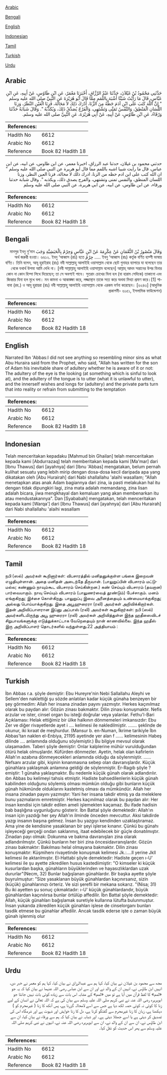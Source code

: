 [Arabic](#arabic)

[Bengali](#bengali)

[English](#english)

[Indonesian](#indonesian)

[Tamil](#tamil)

[Turkish](#turkish)

[Urdu](#urdu)

## Arabic


<div dir="rtl" lang="ar" style={{fontSize:'larger',backgroundColor:'#f8f9fa',padding:20}}>
حَدَّثَنِي مَحْمُودُ بْنُ غَيْلاَنَ، حَدَّثَنَا عَبْدُ الرَّزَّاقِ، أَخْبَرَنَا مَعْمَرٌ، عَنِ ابْنِ طَاوُسٍ، عَنْ أَبِيهِ، عَنِ ابْنِ عَبَّاسٍ، قَالَ مَا رَأَيْتُ شَيْئًا أَشْبَهَ بِاللَّمَمِ مِمَّا قَالَ أَبُو هُرَيْرَةَ عَنِ النَّبِيِّ صلى الله عليه وسلم ‏ "‏ إِنَّ اللَّهَ كَتَبَ عَلَى ابْنِ آدَمَ حَظَّهُ مِنَ الزِّنَا، أَدْرَكَ ذَلِكَ لاَ مَحَالَةَ، فَزِنَا الْعَيْنِ النَّظَرُ، وَزِنَا اللِّسَانِ الْمَنْطِقُ، وَالنَّفْسُ تَمَنَّى وَتَشْتَهِي، وَالْفَرْجُ يُصَدِّقُ ذَلِكَ، وَيُكَذِّبُهُ ‏"‏‏.‏ وَقَالَ شَبَابَةُ حَدَّثَنَا وَرْقَاءُ، عَنِ ابْنِ طَاوُسٍ، عَنْ أَبِيهِ، عَنْ أَبِي هُرَيْرَةَ، عَنِ النَّبِيِّ صلى الله عليه وسلم‏.‏
</div>
<div style={{backgroundColor:'#f8f9fa',padding:20, marginBottom: 10}}><table> <thead> <tr> <th>References:</th> <th></th> </tr> </thead> <tbody><tr><td>Hadith No</td><td>6612</td></tr><tr><td>Arabic No</td><td>6612</td></tr><tr><td>Reference</td><td>Book 82 Hadith 18</td></tr></tbody></table></div>


<div dir="rtl" lang="ar" style={{fontSize:'larger',backgroundColor:'#f8f9fa',padding:20}}>
حدثني محمود بن غيلان، حدثنا عبد الرزاق، اخبرنا معمر، عن ابن طاوس، عن ابيه، عن ابن عباس، قال ما رايت شييا اشبه باللمم مما قال ابو هريرة عن النبي صلى الله عليه وسلم " ان الله كتب على ابن ادم حظه من الزنا، ادرك ذلك لا محالة، فزنا العين النظر، وزنا اللسان المنطق، والنفس تمنى وتشتهي، والفرج يصدق ذلك، ويكذبه ". وقال شبابة حدثنا ورقاء، عن ابن طاوس، عن ابيه، عن ابي هريرة، عن النبي صلى الله عليه وسلم
</div>
<div style={{backgroundColor:'#f8f9fa',padding:20, marginBottom: 10}}><table> <thead> <tr> <th>References:</th> <th></th> </tr> </thead> <tbody><tr><td>Hadith No</td><td>6612</td></tr><tr><td>Arabic No</td><td>6612</td></tr><tr><td>Reference</td><td>Book 82 Hadith 18</td></tr></tbody></table></div>

## Bengali


<div dir="rtl" lang="bn" style={{fontSize:'larger',backgroundColor:'#f8f9fa',padding:20}}>
وَقَالَ مَنْصُورُ بْنُ النُّعْمَانِ عَنْ عِكْرِمَةَ عَنْ ابْنِ عَبَّاسٍ وَحِرْمٌ بِالْحَبَشِيَّةِ وَجَبَ মানসুর ইবনু নু’মান ..... ইবনু ‘আব্বাস (রাঃ) কর্তৃক বর্ণিত হাব্শী ভাষায় حِرْمٌ অর্থ জরুরী হওয়া। ৬৬১২. ইবনু ‘আব্বাস (রাঃ) হতে বর্ণিত। তিনি বলেন, আবূ হুরাইরাহ (রাঃ) নবী সাল্লাল্লাহু আলাইহি ওয়াসাল্লাম থেকে ছোট গুনাহর ব্যাপারে যা বলেছেন তার থেকে যথার্থ উপমা আমি দেখি না। [নবী সাল্লাল্লাহু আলাইহি ওয়াসাল্লাম বলেছেন] আল্লাহ্ আদম সন্তানের উপর যিনার কোন না কোন হিস্সা লিখে দিয়েছেন; তা সে অবশ্যই পাবে। সুতরাং চোখের যিনা হল (যা হারাম সেদিকে) তাকানো এবং জিহ্বার যিনা হল মুখে বলা। মন কামনা ও আকাঙ্ক্ষা করে, লজ্জাস্থান তাকে সত্য করে অথবা মিথ্যা প্রমাণ করে।[1] শাবাবা (রহ.) ও আবূ হুরায়রা (রাঃ) নবী সাল্লাল্লাহু আলাইহি ওয়াসাল্লাম থেকে এরকম বর্ণনা করেছেন। [৬২৪৩] (আধুনিক প্রকাশনী- ৬১৫১, ইসলামিক ফাউন্ডেশন)
</div>
<div style={{backgroundColor:'#f8f9fa',padding:20, marginBottom: 10}}><table> <thead> <tr> <th>References:</th> <th></th> </tr> </thead> <tbody><tr><td>Hadith No</td><td>6612</td></tr><tr><td>Arabic No</td><td>6612</td></tr><tr><td>Reference</td><td>Book 82 Hadith 18</td></tr></tbody></table></div>

## English


<div dir="ltr" lang="en" style={{fontSize:'larger',backgroundColor:'#f8f9fa',padding:20}}>
Narrated Ibn 'Abbas:I did not see anything so resembling minor sins as what Abu Huraira said from the Prophet, who said, "Allah has written for the son of Adam his inevitable share of adultery whether he is aware of it or not: The adultery of the eye is the looking (at something which is sinful to look at), and the adultery of the tongue is to utter (what it is unlawful to utter), and the innerself wishes and longs for (adultery) and the private parts turn that into reality or refrain from submitting to the temptation
</div>
<div style={{backgroundColor:'#f8f9fa',padding:20, marginBottom: 10}}><table> <thead> <tr> <th>References:</th> <th></th> </tr> </thead> <tbody><tr><td>Hadith No</td><td>6612</td></tr><tr><td>Arabic No</td><td>6612</td></tr><tr><td>Reference</td><td>Book 82 Hadith 18</td></tr></tbody></table></div>

## Indonesian


<div dir="ltr" lang="id" style={{fontSize:'larger',backgroundColor:'#f8f9fa',padding:20}}>
Telah menceritakan kepadaku [Mahmud bin Ghailan] telah menceritakan kepada kami [Abdurrazaq] telah memberitakan kepada kami [Ma'mar] dari [Ibnu Thawus] dari [ayahnya] dari [Ibnu 'Abbas] mengatakan, belum pernah kulihat sesuatu yang lebih mirip dengan dosa-dosa kecil daripada apa yang dikatakan oleh [Abu Hurairah] dari Nabi shallallahu 'alaihi wasallam; "Allah menetapkan atas anak Adam bagiannya dari zina, ia pasti melakukan hal itu dengan tidak dipungkiri lagi, zina mata adalah memandang, zina lisan adalah bicara, jiwa mengkhayal dan kemaluan yang akan membenarkan itu atau mendustakannya". Dan [Syababah] mengatakan, telah menceritakan kepada kami [Warqa'] dari [Ibnu Thawus] dari [ayahnya] dari [Abu Hurairah] dari Nabi shallallahu 'alaihi wasallam
</div>
<div style={{backgroundColor:'#f8f9fa',padding:20, marginBottom: 10}}><table> <thead> <tr> <th>References:</th> <th></th> </tr> </thead> <tbody><tr><td>Hadith No</td><td>6612</td></tr><tr><td>Arabic No</td><td>6612</td></tr><tr><td>Reference</td><td>Book 82 Hadith 18</td></tr></tbody></table></div>

## Tamil


<div dir="ltr" lang="ta" style={{fontSize:'larger',backgroundColor:'#f8f9fa',padding:20}}>
நபி (ஸல்) அவர்கள் கூறினார்கள்: விபசாரத்தில் மனிதனுக்குள்ள பங்கை இறைவன் எழுதியுள்ளான். அதை மனிதன் அடைந்தே தீருவான். (பாலுறுப்பின் விபசாரம் மட்டுமல்ல; கண்ணும் நாவும்கூட விபசாரம் செய்கின்றன.) கண் செய்யும் விபசாரம் (தவறான) பார்வையாகும். நாவு செய்யும் விபசாரம் (பாலுணர்வைத் தூண்டும்) பேச்சாகும். மனம் ஏங்குகிறது; இச்சை கொள்கிறது. பாலுறுப்பு இவை அனைத்தையும் உண்மையாக்குகிறது; அல்லது பொய்யாக்குகிறது. இதை அபூஹுரைரா (ரலி) அவர்கள் அறிவிக்கிறார்கள். இதன் அறிவிப்பாளரான இப்னு அப்பாஸ் (ரலி) அவர்கள் கூறுகிறார்கள்: நபி (ஸல்) அவர்களிடமிருந்து அபூ ஹுரைரா (ரலி) அவர்கள் அறிவித்துள்ள இந்த ஹதீஸைவிடச் சிறுபாவங்களுக்கு எடுத்துக்காட்டாக வேறெதையும் நான் காணவில்லை. இந்த ஹதீஸ் இரு அறிவிப்பாளர் தொடர்களில் வந்துள்ளது.22 அத்தியாயம் :
</div>
<div style={{backgroundColor:'#f8f9fa',padding:20, marginBottom: 10}}><table> <thead> <tr> <th>References:</th> <th></th> </tr> </thead> <tbody><tr><td>Hadith No</td><td>6612</td></tr><tr><td>Arabic No</td><td>6612</td></tr><tr><td>Reference</td><td>Book 82 Hadith 18</td></tr></tbody></table></div>

## Turkish


<div dir="ltr" lang="tr" style={{fontSize:'larger',backgroundColor:'#f8f9fa',padding:20}}>
İbn Abbas r.a. şöyle demiştir: Ebu Hureyre'nin Nebi Sallallahu Aleyhi ve Sellem'den naklettiği şu sözde anlatılan kadar küçük günaha benzeyen bir şey görmedim: Allah her insana zinadan payını yazmıştır. Herkes kaçınılmaz olarak bu paydan alır: Gözün zinası bakmaktır. Dilin zinası konuşmaktır. Nefis arzular ve ister, cinsel organ bu isteği doğrular veya yalanlar. Fethu'l-Bari Açıklaması: Helak ettiğimiz bir ülke halkının dönmemeleri imkansızdır: Ebu Zer ve diğer rivayetlerde ayet i .... kelimesi ile nakledilmiştir. ....... şeklinde de okunur, iki kıraat de meşhurdur. (Mansur b. en-Numan, İkrime tarikiyle İbn Abbas'tan naklen el-Enbiya, 21195 ayetinde yer alan f ...... kelimesinin Habeş dilinde .... anlamında olduğunu söylemiştir.) Bu bilgiye mevsul olarak ulaşamadım. Taberi şöyle demiştir: Onlar kalplerine mühür vurulduğundan ötürü helak olmuşlardır. Küfürden dönmezler. Ayetin, helak olan kafirlerin Allah'ın azabına dönmeyecekleri anlamında olduğu da söylenmiştir. ...... Nefsanı arzular gibi, kişinin kınanmasına sebep olan davranışlardır. Küçük günahlara yaklaşmak anlamına geldiği de söylenmiştir. Er-Ragıb şöyle ?emiştir: 1 günaha yaklaşmaktır. Bu nedenle küçük günah olarak adlandırılır. ıbn Abbas bu kelimeyi tahsis etmiştir. Hadiste bahsedilenIerin küçük günah kabilinden olduğunu söylemiş olması mümkün olduğu gibi bunların küçük günah hükmünde olduklarını kastetmiş olması da mümkündür. Allah her insana zinadan payını yazmıştır: Yani her insana takdir etmiş ya da meleklere bunu yazmalarını emretmiştir. Herkes kaçınılmaz olarak bu paydan alır: Her insan kendisi için takdir edilen ameli işlemekten kaçamaz. Bu ifade hadisin bab başlığına uygunluğunu gösterir. İbn Battal şöyle demektedir: Allah'ın insan için yazdığı her şey Allah'ın ilminde önceden mevcuttur. Aksi takdirde yazgı insanın başına gelmez. İnsan bu yazgıyı kendinden uzaklaştıramaz. Ama yine de kendisine yasaklanan bir şeyi işlerse kınanır. Çünkü bu günahı işleyeceği gerçeği ondan saklanmış, itaat edebilecek bir güçle donatılmıştır. Zinadan payı olmak: Dokunma ve bakma davranışları zina olarak adlandırılmıştır. Çünkü bunların her biri zina öncesidavranışlardır. Gözün zinası bakmaktır: Bakılması helal olmayana bakmaktır. Dilin zinası konuşmaktır: Küşmihenı rivayetinde konuşmak kelimesi Jk.:....ll yerine Jkll kelimesi ile aktarılmıştır. El-Hattabi şöyle demektedir: Hadiste geçen ı-U' kelimesi ile şu ayette zikredilen husus kastediimiştir: "O kimseler ki küçük kusurlardan başka, günahların büyüklerinden ve hayasızlıklardan uzak dururlar"(Necm, 32) Bunlar bağışlanan günahlardır. Bir başka ayette şöyle buyrulmuştur: "Size yasaklanan büyük günahlardan kaçınırsanız, sizin (küçük) günahlarınızı örteriz. Ve sizi şerefli bir mekana sokarız. "(Nisa; 31) Bu iki ayetten şu sonuç çıkmaktadır: ı-U' küçük günahlardandır, büyük günahlardan kaçınılırsa bunlar örtülüp affedilir. İbn Battal şöyle demektedir: Allah, küçük günahları bağışlamak suretiyle kullarına lütufta bulunmuştur. İnsan yukarıda zikredilen küçük günahları işlese de cinselorganı bunları tasdik etmese bu günahlar affedilir. Ancak tasdik ederse işte o zaman büyük günah işlenmiş olur
</div>
<div style={{backgroundColor:'#f8f9fa',padding:20, marginBottom: 10}}><table> <thead> <tr> <th>References:</th> <th></th> </tr> </thead> <tbody><tr><td>Hadith No</td><td>6612</td></tr><tr><td>Arabic No</td><td>6612</td></tr><tr><td>Reference</td><td>Book 82 Hadith 18</td></tr></tbody></table></div>

## Urdu


<div dir="rtl" lang="ur" style={{fontSize:'larger',backgroundColor:'#f8f9fa',padding:20}}>
مجھ سے محمود بن غیلان نے بیان کیا، کہا ہم سے عبدالرزاق نے بیان کیا، کہا ہم کو معمر نے خبر دی، انہیں ابن طاؤس نے، انہیں ان کے والد نے اور ان سے ابن عباس رضی اللہ عنہما نے بیان کیا کہ یہ جو «لمم» کا لفظ قرآن میں آیا ہے تو میں «لمم» کے مشابہ اس بات سے زیادہ کوئی بات نہیں جانتا جو ابوہریرہ رضی اللہ عنہ نے نبی کریم صلی اللہ علیہ وسلم سے بیان کی ہے کہ اللہ تعالیٰ نے انسان کے لیے زنا کا کوئی نہ کوئی حصہ لکھ دیا ہے جس سے اسے لامحالہ گزرنا ہے، پس آنکھ کا زنا ( غیرمحرم کو ) دیکھنا ہے، زبان کا زنا غیرمحرم سے گفتگو کرنا ہے، دل کا زنا خواہش اور شہوت ہے اور شرمگاہ اس کی تصدیق کر دیتی ہے یا اسے جھٹلا دیتی ہے۔ اور شبابہ نے بیان کیا کہ ہم سے ورقاء نے بیان کیا، ان سے ابن طاؤس نے، ان سے ان کے والد نے، ان سے ابوہریرہ رضی اللہ عنہ نے، انہوں نے نبی کریم صلی اللہ علیہ وسلم سے پھر اس حدیث کو نقل کیا۔
</div>
<div style={{backgroundColor:'#f8f9fa',padding:20, marginBottom: 10}}><table> <thead> <tr> <th>References:</th> <th></th> </tr> </thead> <tbody><tr><td>Hadith No</td><td>6612</td></tr><tr><td>Arabic No</td><td>6612</td></tr><tr><td>Reference</td><td>Book 82 Hadith 18</td></tr></tbody></table></div>